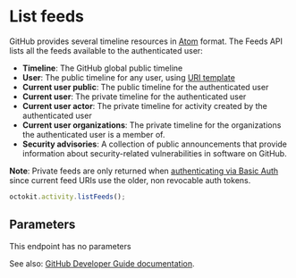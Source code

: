 # List feeds

GitHub provides several timeline resources in [Atom](<http://en.wikipedia.org/wiki/Atom_(standard)>) format. The Feeds API lists all the feeds available to the authenticated user:

- **Timeline**: The GitHub global public timeline
- **User**: The public timeline for any user, using [URI template](https://developer.github.com/v3/#hypermedia)
- **Current user public**: The public timeline for the authenticated user
- **Current user**: The private timeline for the authenticated user
- **Current user actor**: The private timeline for activity created by the authenticated user
- **Current user organizations**: The private timeline for the organizations the authenticated user is a member of.
- **Security advisories**: A collection of public announcements that provide information about security-related vulnerabilities in software on GitHub.

**Note**: Private feeds are only returned when [authenticating via Basic Auth](https://developer.github.com/v3/#basic-authentication) since current feed URIs use the older, non revocable auth tokens.

```js
octokit.activity.listFeeds();
```

## Parameters

This endpoint has no parameters

See also: [GitHub Developer Guide documentation](https://developer.github.com/v3/activity/feeds/#list-feeds).
